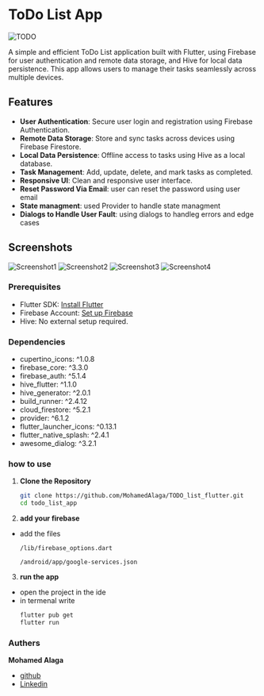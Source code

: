 # ToDo List App
![TODO](screenshots/Icon.png)

A simple and efficient ToDo List application built with Flutter, using Firebase for user authentication and remote data storage, and Hive for local data persistence. This app allows users to manage their tasks seamlessly across multiple devices.

## Features

- **User Authentication**: Secure user login and registration using Firebase Authentication.
- **Remote Data Storage**: Store and sync tasks across devices using Firebase Firestore.
- **Local Data Persistence**: Offline access to tasks using Hive as a local database.
- **Task Management**: Add, update, delete, and mark tasks as completed.
- **Responsive UI**: Clean and responsive user interface.
- **Reset Password Via Email**: user can reset the password using user email
- **State managment**: used Provider to handle state managment
- **Dialogs to Handle User Fault**: using dialogs to handleg errors and edge cases

## Screenshots

![Screenshot1](screenshots/Capture.PNG)
![Screenshot2](screenshots/Capture2.PNG)
![Screenshot3](screenshots/Capture3.PNG)
![Screenshot4](screenshots/Capture4.PNG)

### Prerequisites

- Flutter SDK: [Install Flutter](https://flutter.dev/docs/get-started/install)
- Firebase Account: [Set up Firebase](https://firebase.google.com/)
- Hive: No external setup required.

### Dependencies

- cupertino_icons: ^1.0.8
- firebase_core: ^3.3.0
- firebase_auth: ^5.1.4
- hive_flutter: ^1.1.0
- hive_generator: ^2.0.1
- build_runner: ^2.4.12
- cloud_firestore: ^5.2.1
- provider: ^6.1.2
- flutter_launcher_icons: ^0.13.1
- flutter_native_splash: ^2.4.1
- awesome_dialog: ^3.2.1


### how to use

1. **Clone the Repository**
   ```bash
   git clone https://github.com/MohamedAlaga/TODO_list_flutter.git
   cd todo_list_app

2. **add your firebase**
- add the files

      /lib/firebase_options.dart

      /android/app/google-services.json

3. **run the app**
- open the project in the ide
- in termenal write 
   ```bash
  flutter pub get
  flutter run
  ```
### Authers

**Mohamed Alaga**
- [github](https://github.com/MohamedAlaga)
- [Linkedin](https://www.linkedin.com/in/mohamed-alaga-aab4a5246/)

